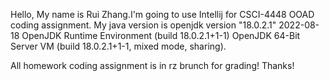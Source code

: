 Hello, My name is Rui Zhang.I'm going to use Intellij for CSCI-4448 OOAD coding assignment. My java version is openjdk version "18.0.2.1" 2022-08-18
OpenJDK Runtime Environment (build 18.0.2.1+1-1)
OpenJDK 64-Bit Server VM (build 18.0.2.1+1-1, mixed mode, sharing).

All homework coding assignment is in rz brunch for grading! Thanks!
